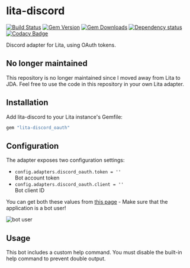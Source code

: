 # lita-discord

[![Build Status][travis-img]][travis-url]
[![Gem Version][gem-img]][gem-url]
[![Gem Downloads][gem-dl-img]][gem-url]
[![Dependency status][gem-dep-img]][gem-dep-url]
[![Codacy Badge][codacy-img]][codacy-url]

Discord adapter for Lita, using OAuth tokens.

## No longer maintained

This repository is no longer maintained since I moved away from Lita to JDA. 
Feel free to use the code in this repository in your own Lita adapter.

## Installation

Add lita-discord to your Lita instance's Gemfile:

``` ruby
gem "lita-discord_oauth"
```

## Configuration

The adapter exposes two configuration settings:

* `config.adapters.discord_oauth.token = ''`  
  Bot account token
* `config.adapters.discord_oauth.client = ''`  
  Bot client ID
  
You can get both these values from [this page](https://discordapp.com/developers/applications/me) - Make sure that the application is a bot user!

![bot user](https://ducohosting.com/screenshots/isaac28fe06147f6a73a1a654433cf2ef3d37.png)

## Usage

This bot includes a custom help command. You must disable the built-in help command to prevent double output.


[travis-img]: https://img.shields.io/travis/cascer1/lita-discord_oauth.svg
[travis-url]: https://travis-ci.org/cascer1/lita-discord_oauth
[gem-img]: https://img.shields.io/gem/v/lita-discord_oauth.svg
[gem-url]: https://badge.fury.io/rb/lita-discord_oauth
[gem-dl-img]: https://img.shields.io/gem/dv/lita-discord_oauth/stable.svg
[gem-dep-img]: https://img.shields.io/gemnasium/cascer1/lita-discord_oauth.svg
[gem-dep-url]: https://gemnasium.com/github.com/cascer1/lita-discord_oauth
[codacy-img]: https://img.shields.io/codacy/grade/a66b558f1d7a4fd89673e5514e437493.svg
[codacy-url]: https://www.codacy.com/app/cascer1/lita-discord_oauth?utm_source=github.com&amp;utm_medium=referral&amp;utm_content=cascer1/lita-discord_oauth&amp;utm_campaign=Badge_Grade
